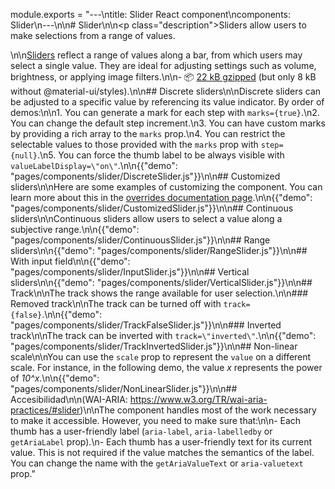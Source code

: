 module.exports = "---\ntitle: Slider React component\ncomponents: Slider\n---\n\n# Slider\n\n<p class=\"description\">Sliders allow users to make selections from a range of values.</p>\n\n[Sliders](https://material.io/design/components/sliders.html) reflect a range of values along a bar, from which users may select a single value. They are ideal for adjusting settings such as volume, brightness, or applying image filters.\n\n- 📦 [22 kB gzipped](/size-snapshot) (but only 8 kB without @material-ui/styles).\n\n## Discrete sliders\n\nDiscrete sliders can be adjusted to a specific value by referencing its value indicator. By order of demos:\n\n1. You can generate a mark for each step with `marks={true}`.\n2. You can change the default step increment.\n3. You can have custom marks by providing a rich array to the `marks` prop.\n4. You can restrict the selectable values to those provided with the `marks` prop with `step={null}`.\n5. You can force the thumb label to be always visible with `valueLabelDisplay=\"on\"`.\n\n{{\"demo\": \"pages/components/slider/DiscreteSlider.js\"}}\n\n## Customized sliders\n\nHere are some examples of customizing the component. You can learn more about this in the [overrides documentation page](/customization/components/).\n\n{{\"demo\": \"pages/components/slider/CustomizedSlider.js\"}}\n\n## Continuous sliders\n\nContinuous sliders allow users to select a value along a subjective range.\n\n{{\"demo\": \"pages/components/slider/ContinuousSlider.js\"}}\n\n## Range sliders\n\n{{\"demo\": \"pages/components/slider/RangeSlider.js\"}}\n\n## With input field\n\n{{\"demo\": \"pages/components/slider/InputSlider.js\"}}\n\n## Vertical sliders\n\n{{\"demo\": \"pages/components/slider/VerticalSlider.js\"}}\n\n## Track\n\nThe track shows the range available for user selection.\n\n### Removed track\n\nThe track can be turned off with `track={false}`.\n\n{{\"demo\": \"pages/components/slider/TrackFalseSlider.js\"}}\n\n### Inverted track\n\nThe track can be inverted with `track=\"inverted\"`.\n\n{{\"demo\": \"pages/components/slider/TrackInvertedSlider.js\"}}\n\n## Non-linear scale\n\nYou can use the `scale` prop to represent the `value` on a different scale. For instance, in the following demo, the value *x* represents the power of *10^x*.\n\n{{\"demo\": \"pages/components/slider/NonLinearSlider.js\"}}\n\n## Accesibilidad\n\n(WAI-ARIA: https://www.w3.org/TR/wai-aria-practices/#slider)\n\nThe component handles most of the work necessary to make it accessible. However, you need to make sure that:\n\n- Each thumb has a user-friendly label (`aria-label`, `aria-labelledby` or `getAriaLabel` prop).\n- Each thumb has a user-friendly text for its current value. This is not required if the value matches the semantics of the label. You can change the name with the `getAriaValueText` or `aria-valuetext` prop."